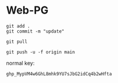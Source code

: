 # Web-PG



```
git add .
git commit -m "update"
```
```
git pull

git push -u -f origin main
```
normal key:
```
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
```

